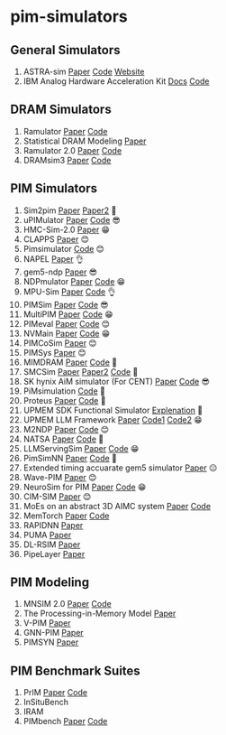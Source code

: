 # pim-simulators
## General Simulators
1. ASTRA-sim [Paper](https://arxiv.org/pdf/2303.14006) [Code](https://github.com/astra-sim/astra-sim) [Website](https://astra-sim.github.io/)
2. IBM Analog Hardware Acceleration Kit [Docs](https://aihwkit.readthedocs.io/en/latest/) [Code](https://github.com/IBM/aihwkit)
## DRAM Simulators
1. Ramulator [Paper](https://people.inf.ethz.ch/omutlu/pub/ramulator_dram_simulator-ieee-cal15.pdf) [Code](https://github.com/CMU-SAFARI/ramulator)
2. Statistical DRAM Modeling [Paper](https://dl.acm.org/doi/pdf/10.1145/3357526.3357576)
3. Ramulator 2.0 [Paper](https://arxiv.org/pdf/2308.11030) [Code](https://github.com/CMU-SAFARI/ramulator2)
4. DRAMsim3 [Paper](https://ieeexplore.ieee.org/document/8999595) [Code](https://github.com/umd-memsys/DRAMsim3)
## PIM Simulators
1. Sim2pim [Paper](https://web.inf.ufpr.br/mazalves/wp-content/uploads/sites/13/2022/06/JSA2022.pdf) [Paper2](https://past.date-conference.com/proceedings-archive/2021/pdf/1725.pdf) 🤯
2. uPIMulator [Paper](https://arxiv.org/pdf/2308.00846) [Code](https://github.com/VIA-Research/uPIMulator)  😎
3. HMC-Sim-2.0 [Paper](https://ieeexplore.ieee.org/document/7529923) 😁
4. CLAPPS [Paper](https://web.inf.ufpr.br/mazalves/wp-content/uploads/sites/13/2019/10/samos2017.pdf) 😊
5. Pimsimulator [Code](https://github.com/SAITPublic/PIMSimulator) 😊
6. NAPEL [Paper](https://people.inf.ethz.ch/omutlu/pub/NAPEL-near-memory-computing-performance-prediction-via-ML_dac19.pdf) 👌
7. gem5-ndp [Paper](https://hpcas.inesc-id.pt/~handle/papers/Conf_SBAC-PAD_2022.pdf) 😎
8. NDPmulator [Paper](https://hpcas.inesc-id.pt/~unify/papers/journal_access24a.pdf) [Code](https://github.com/hpc-ulisboa/NDPmulator) 😁
9. MPU-Sim [Paper](https://jyhuang91.github.io/papers/cal2021-mpusim.pdf) [Code](https://github.com/GD06/mpu-sim_distribution) 👌
10. PIMSim [Paper](https://ieeexplore.ieee.org/document/8567968) [Code](https://github.com/vineodd/PIMSim) 😎
11. MultiPIM [Paper](https://www.sihangliu.com/docs/MultiPIM_CAL.pdf) [Code](https://github.com/Systems-ShiftLab/MultiPIM) 😁
12. PIMeval [Paper](https://www.cs.virginia.edu/venkat/papers/iiswc2024.pdf) [Code](https://github.com/UVA-LavaLab/PIMeval-PIMbench) 😊
13. NVMain [Paper](https://ieeexplore.ieee.org/document/6296505) [Code](https://github.com/SEAL-UCSB/NVmain) 😁
14. PIMCoSim [Paper](https://www.mdpi.com/2079-9292/13/23/4795) 😊
15. PIMSys [Paper](https://dl.acm.org/doi/full/10.1145/3695794.3695797) 😊
16. MIMDRAM [Paper](https://arxiv.org/pdf/2402.19080) [Code](https://github.com/CMU-SAFARI/MIMDRAM) 🗿
17. SMCSim [Paper](https://kluedo.ub.rptu.de/frontdoor/deliver/index/docId/4324/file/_FINAL_W07.11.4.pdf) [Paper2](https://cs.brown.edu/people/acrotty/pubs/3490148.3538591.pdf) [Code](https://github.com/salilkapur/SMCSim) 🤯
18. SK hynix AiM simulator (For CENT) [Paper](https://arxiv.org/pdf/2502.07578) [Code](https://github.com/arkhadem/aim_simulator) 😎
19. PiMsimulation [Code](https://github.com/RohSiHyun/PiMsimulation) 🙂
20. Proteus [Paper](https://hpcrl.github.io/ICS2025-webpage/program/Proceedings_ICS25/ics25-60.pdf) [Code](https://github.com/CMU-SAFARI/Proteus) 🙂
21. UPMEM SDK Functional Simulator [Explenation](https://events.safari.ethz.ch/heart24-memorycentric-tutorial/lib/exe/fetch.php?media=heart_2024_pim_tutorial_handout.pdf) 🗿
22. UPMEM LLM Framework [Paper](https://arxiv.org/pdf/2411.17309v1) [Code1](https://github.com/upmem/dpu_demo) [Code2](https://github.com/upmem/upmem_llm_framework) 😁
23. M2NDP [Paper](https://arxiv.org/pdf/2404.19381) [Code](https://github.com/PSAL-POSTECH/M2NDP-public) 😊
24. NATSA [Paper](https://people.inf.ethz.ch/omutlu/pub/NATSA_time-series-analysis-near-data_iccd20.pdf) [Code](https://github.com/CMU-SAFARI/NATSA) 🙂
25. LLMServingSim [Paper](https://arxiv.org/pdf/2408.05499) [Code](https://github.com/casys-kaist/llmservingsim) 😁
26. PimSimNN [Paper](https://arxiv.org/pdf/2402.18089) [Code](https://github.com/wangxy-2000/pimsim-nn) 🙂
27. Extended timing accuarate gem5 simulator [Paper](https://www.degruyterbrill.com/document/doi/10.1515/itit-2023-0019/html?lang=en&srsltid=AfmBOopBGwUJn_B7c7ANt0-tN1S1PyQtYmGmItDFg4UOir31sg_S6EUo) 😐
28. Wave-PIM [Paper](https://lca.ece.utexas.edu/pubs/ICPP_21_Wave_PIM.pdf) 😊
29. NeuroSim for PIM [Paper](https://www.frontiersin.org/journals/artificial-intelligence/articles/10.3389/frai.2021.659060/full) [Code](https://github.com/neurosim/DNN_NeuroSim_V2.1) 😁
30. CIM-SIM [Paper](https://dl.acm.org/doi/10.1145/3323439.3323989) 😊
31. MoEs on an abstract 3D AIMC system [Paper](https://www.nature.com/articles/s43588-024-00753-x) [Code](https://github.com/IBM/3D-CiM-LLM-Inference-Simulator)
32. MemTorch [Paper](https://www.sciencedirect.com/science/article/abs/pii/S0925231222002053) [Code](https://github.com/coreylammie/MemTorch)
33. RAPIDNN [Paper](https://arxiv.org/pdf/1806.05794)
34. PUMA [Paper](https://arxiv.org/pdf/1901.10351)
35. DL-RSIM [Paper](https://ieeexplore.ieee.org/document/8587661)
36. PipeLayer [Paper](https://ieeexplore.ieee.org/abstract/document/7920854)
## PIM Modeling
1. MNSIM 2.0 [Paper](https://ieeexplore.ieee.org/document/10058114) [Code](https://github.com/thu-nics/MNSIM-2.0)
2. The Processing-in-Memory Model [Paper](https://www.cs.ucr.edu/~ygu/papers/SPAA21/PIM.pdf)
3. V-PIM [Paper](https://ceca.pku.edu.cn/docs/20181223162256557204.pdf)
4. GNN-PIM [Paper](https://ceca.pku.edu.cn/docs/20200915165942122459.pdf)
5. PIMSYN [Paper](https://arxiv.org/pdf/2402.18114)
## PIM Benchmark Suites 
1. PrIM [Paper](https://arxiv.org/pdf/2504.08810) [Code](https://github.com/amair-lab/PriM)
2. InSituBench 
3. IRAM
4. PIMbench [Paper](https://www.cs.virginia.edu/venkat/papers/iiswc2024.pdf) [Code](https://github.com/UVA-LavaLab/PIMeval-PIMbench)
